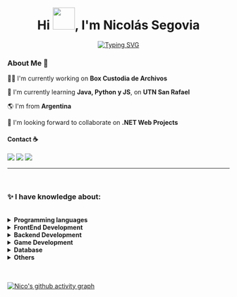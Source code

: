 
  <h1 align="center">Hi <img src="https://github.com/mitul3737/mitul3737/blob/main/Wave.gif" height="50px" width="50px">, I'm Nicolás Segovia</h1>
 <p align="center">
  <a href="https://git.io/typing-svg"><img src="https://readme-typing-svg.demolab.com?font=Fira+Code&pause=700&color=ABB2B9&center=true&width=435&lines=Jr+.NET+Software+Developer;University+Programming+Student" alt="Typing SVG" /></a>
 </p>

  ### About Me 🚀

  👨‍💻 I'm currently working on **Box Custodia de Archivos**

  🌱 I'm currently learning **Java, Python y JS**, on **UTN San Rafael**
  
  🌎 I'm from **Argentina**

  👯 I'm looking forward to collaborate on **.NET Web Projects**


  #### Contact ☕️


<p align="left">

<a href="https://www.facebook.com/nico.segg/" target="_blank"><img src="https://img.shields.io/badge/Facebook-1877F2?style=for-the-badge&logo=facebook&logoColor=white" target="_blank"></a> 
<a href="https://www.linkedin.com/in/nicosegovia/" target="_blank"><img src="https://img.shields.io/badge/-LinkedIn-%230077B5?style=for-the-badge&logo=linkedin&logoColor=white" target="_blank"></a> 
<a href = "mailto:nico.segov@gmail.com" target="_blank"><img src="https://img.shields.io/badge/-Gmail-%23333?style=for-the-badge&logo=gmail&logoColor=white" target="_blank"></a>
</p>

<hr>
<br>
  
### ✨ I have knowledge about:

<br>
  
<details> 
<summary><b>Programming languages</b></summary><br/> 
<p align="left"> 
<img height=30 
src="https://cdn.jsdelivr.net/gh/devicons/devicon/icons/csharp/csharp-original.svg" /> <img height=30 src="https://cdn.jsdelivr.net/gh/devicons/devicon/icons/python/python-original.svg" /> <img height=30 src="https://cdn.jsdelivr.net/gh/devicons/devicon/icons/java/java-original.svg" /> <img height=30 src="https://cdn.jsdelivr.net/gh/devicons/devicon/icons/javascript/javascript-original.svg" /> 
</p>
</details>

<details> 
<summary><b>FrontEnd Development</b></summary><br/> 
<p align="left"> 
<img height=30 
src="https://cdn.jsdelivr.net/gh/devicons/devicon/icons/html5/html5-original.svg" /> <img height=30 src="https://cdn.jsdelivr.net/gh/devicons/devicon/icons/css3/css3-original.svg" /> <img height=30 src="https://cdn.jsdelivr.net/gh/devicons/devicon/icons/angularjs/angularjs-original.svg" /> <img height=30 src="https://cdn.jsdelivr.net/gh/devicons/devicon/icons/bootstrap/bootstrap-original.svg" />
</p>
</details>

<details> 
<summary><b>Backend Development</b></summary><br/> 
<p align="left"> 
<img height=30 src="https://cdn.jsdelivr.net/gh/devicons/devicon/icons/dot-net/dot-net-plain-wordmark.svg" /> <img height=30 src="https://cdn.jsdelivr.net/gh/devicons/devicon/icons/dotnetcore/dotnetcore-original.svg" /> <img height=30 src="https://cdn.jsdelivr.net/gh/devicons/devicon/icons/nodejs/nodejs-original.svg" /> <img height=30 src="https://cdn.jsdelivr.net/gh/devicons/devicon/icons/azure/azure-original.svg" /> 
</p>
</details>

<details> 
<summary><b>Game Development</b></summary><br/> 
<p align="left"> 
<img height=30 src="https://cdn.jsdelivr.net/gh/devicons/devicon/icons/godot/godot-original.svg" />
</p>
</details>

<details> 
<summary><b>Database</b></summary><br/> 
<p align="left"> 
<img height=35 src="https://cdn.jsdelivr.net/gh/devicons/devicon/icons/mysql/mysql-original-wordmark.svg" /> <img height=35 src="https://img.icons8.com/color/48/000000/microsoft-sql-server.png" />
</p>
</details>

<details> 
<summary><b>Others</b></summary><br/> 
<p align="left"><img height=30 src="https://cdn.jsdelivr.net/gh/devicons/devicon/icons/docker/docker-original.svg" /> <img height=30 src="https://cdn.jsdelivr.net/gh/devicons/devicon/icons/git/git-original.svg" /> <img height=30 src="https://cdn.jsdelivr.net/gh/devicons/devicon/icons/tortoisegit/tortoisegit-original.svg" /> <img height=30 
src="https://img.icons8.com/ios-filled/50/FFFFFF/github.png" /> <img height=30 
src="https://cdn.jsdelivr.net/gh/devicons/devicon/icons/bitbucket/bitbucket-original.svg" /> <img height=30 src="https://cdn.jsdelivr.net/gh/devicons/devicon/icons/trello/trello-plain-wordmark.svg" /> <img height=30 src="https://cdn.jsdelivr.net/gh/devicons/devicon/icons/figma/figma-original.svg" /> <img height=30 src="https://cdn.jsdelivr.net/gh/devicons/devicon/icons/confluence/confluence-original-wordmark.svg" />
</p>
</details>

<br>
<br>

[![Nico's github activity graph](https://activity-graph.herokuapp.com/graph?username=Nico-Segovia&theme=github)](https://github.com/Nico-Segovia/github-readme-activity-graph)
